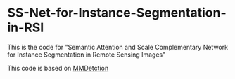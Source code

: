 # SS-Net-for-Instance-Segmentation-in-RSI
This is the code for "Semantic Attention and Scale Complementary Network for Instance Segmentation in Remote Sensing Images"

[](https://github.com/RSer-XDU/SS-Net-for-Instance-Segmentation-in-RSI/tree/main/imgs)

This code is based on [MMDetction](https://github.com/open-mmlab/mmdetection)
